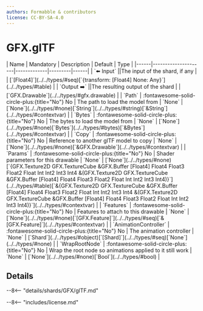 ```yaml
---
authors: Formabble & contributors
license: CC-BY-SA-4.0
---
```



# GFX.glTF

<div class="sh-parameters" markdown="1">
| Name | Mandatory | Description | Default | Type |
|------|---------------------|-------------|---------|------|
| `⬅️ Input` ||The input of the shard, if any | | [`[Float4]`](../../types/#seq)[`{transform: [Float4] None: Any}`](../../types/#table) |
| `Output ➡️` ||The resulting output of the shard | | [`GFX.Drawable`](../../types/#gfx.drawable) |
| `Path` | :fontawesome-solid-circle-plus:{title="No"} No  | The path to load the model from | `None` | [`None`](../../types/#none)[`String`](../../types/#string)[`&String`](../../types/#contextvar) |
| `Bytes` | :fontawesome-solid-circle-plus:{title="No"} No  | The bytes to load the model from | `None` | [`None`](../../types/#none)[`Bytes`](../../types/#bytes)[`&Bytes`](../../types/#contextvar) |
| `Copy` | :fontawesome-solid-circle-plus:{title="No"} No  | Reference to another glTF model to copy | `None` | [`None`](../../types/#none)[`&GFX.Drawable`](../../types/#contextvar) |
| `Params` | :fontawesome-solid-circle-plus:{title="No"} No  | Shader parameters for this drawable | `None` | [`None`](../../types/#none)[`{GFX.Texture2D GFX.TextureCube &GFX.Buffer [Float4] Float4 Float3 Float2 Float Int Int2 Int3 Int4 &(GFX.Texture2D GFX.TextureCube &GFX.Buffer [Float4] Float4 Float3 Float2 Float Int Int2 Int3 Int4)}`](../../types/#table)[`&{GFX.Texture2D GFX.TextureCube &GFX.Buffer [Float4] Float4 Float3 Float2 Float Int Int2 Int3 Int4 &(GFX.Texture2D GFX.TextureCube &GFX.Buffer [Float4] Float4 Float3 Float2 Float Int Int2 Int3 Int4)}`](../../types/#contextvar) |
| `Features` | :fontawesome-solid-circle-plus:{title="No"} No  | Features to attach to this drawable | `None` | [`None`](../../types/#none)[`[GFX.Feature]`](../../types/#seq)[`&[GFX.Feature]`](../../types/#contextvar) |
| `AnimationController` | :fontawesome-solid-circle-plus:{title="No"} No  | The animation controller | `None` | [`Shard`](../../types/#object)[`[Shard]`](../../types/#seq)[`None`](../../types/#none) |
| `WrapRootNode` | :fontawesome-solid-circle-plus:{title="No"} No  | Wrap the root node so animations applied to it still work | `None` | [`None`](../../types/#none)[`Bool`](../../types/#bool) |

</div>



## Details

--8<-- "details/shards/GFX/glTF.md"


--8<-- "includes/license.md"

